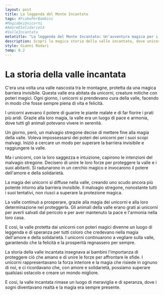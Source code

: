 ```yaml
---
layout: post
title: La leggenda del Monte Incantato
tags: #FiabePerBambini
#MagiaDeiUnicorni
#AmoreESolidarietà
#ValleIncantata
metatitle: "La leggenda del Monte Incantato: Un'avventura magica per i bambini"
description: Scopri la magica storia della valle incantata, dove unicorni con poteri magici proteggono la pace e l'armonia. Un malvagio stregone cerca di impossessarsi dei loro poteri, ma con l'amore e la solidarietà, i unicorni creano uno scudo magico che protegge la valle. Una storia che insegna ai bambini l'importanza di proteggere ciò che amano e di unire le forze per affrontare le sfide. Scopri il potere della magia dell'amore e della solidarietà nella valle incantata.
style: Gianni Rodari
temp: 0.2
---
```

# La storia della valle incantata

C'era una volta una valle nascosta tra le montagne, protetta da una magica barriera invisibile. Questa valle era abitata da unicorni, creature mitiche con poteri magici. Ogni giorno, i unicorni si prendevano cura della valle, facendo in modo che fosse sempre piena di vita e felicità.

I unicorni avevano il potere di guarire le piante malate e di far fiorire i prati più aridi. Grazie alla loro magia, la valle era un luogo di pace e armonia, dove tutti gli animali potevano vivere in serenità.

Un giorno, però, un malvagio stregone decise di mettere fine alla magia della valle. Voleva impossessarsi dei poteri dei unicorni per i suoi scopi malvagi. Iniziò a cercare un modo per superare la barriera invisibile e raggiungere la valle.

Ma i unicorni, con la loro saggezza e intuizione, capirono le intenzioni del malvagio stregone. Decisero di unire le loro forze per proteggere la valle e i suoi abitanti. Si radunarono in un cerchio magico e invocarono il potere dell'amore e della solidarietà.

La magia dei unicorni si diffuse nella valle, creando uno scudo ancora più potente intorno alla barriera invisibile. Il malvagio stregone, nonostante tutti i suoi tentativi, non riuscì a superare la protezione magica.

La valle continuò a prosperare, grazie alla magia dei unicorni e alla loro determinazione nel proteggerla. Gli animali della valle erano grati ai unicorni per averli salvati dal pericolo e per aver mantenuto la pace e l'armonia nella loro casa.

E così, la valle protetta dai unicorni con poteri magici divenne un luogo di leggenda e di speranza per tutti coloro che credevano nella magia dell'amore e della solidarietà. I unicorni continuarono a vegliare sulla valle, garantendo che la felicità e la prosperità regnassero per sempre.

La storia della valle incantata insegnava ai bambini l'importanza di proteggere ciò che amano e di unire le forze per affrontare le sfide. I unicorni rappresentavano la forza interiore e la magia che risiede in ognuno di noi, e ci ricordavano che, con amore e solidarietà, possiamo superare qualsiasi ostacolo e creare un mondo migliore.

E così, la valle incantata rimase un luogo di meraviglia e di speranza, dove i sogni diventavano realtà e la magia era sempre presente.

        